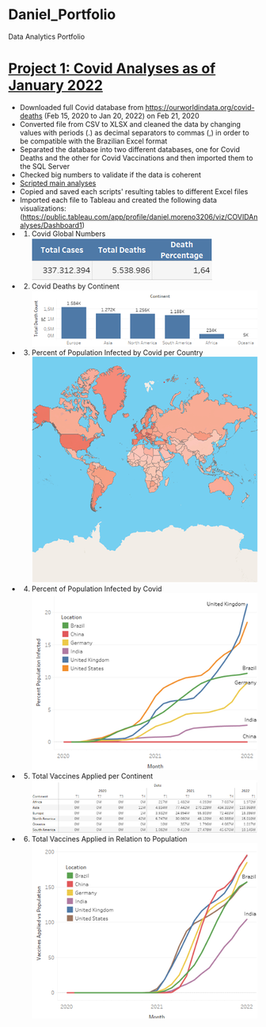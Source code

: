 # Daniel_Portfolio
Data Analytics Portfolio

# [Project 1: Covid Analyses as of January 2022](https://github.com/danihmoreno/Project-1-Covid-Analyses)
* Downloaded full Covid database from https://ourworldindata.org/covid-deaths  (Feb 15, 2020 to Jan 20, 2022) on Feb 21, 2020
* Converted file from CSV to XLSX and cleaned the data by changing values with periods (.) as decimal separators to commas (,) in order to be compatible with the Brazilian Excel format
* Separated the database into two different databases, one for Covid Deaths and the other for Covid Vaccinations and then imported them to the SQL Server
* Checked big numbers to validate if the data is coherent
* [Scripted main analyses](https://github.com/danihmoreno/Project-1-Covid-Analyses/blob/main/Project%201:%20Covid%20Analyses%20Scripts.sql)
* Copied and saved each scripts' resulting tables to different Excel files
* Imported each file to Tableau and created the following data visualizations: (https://public.tableau.com/app/profile/daniel.moreno3206/viz/COVIDAnalyses/Dashboard1)
* 1. Covid Global Numbers
![Covid Global Numbers](https://github.com/danihmoreno/Project-1-Covid-Analyses/blob/main/images/Covid%20Global%20Numbers.png)
* 2. Covid Deaths by Continent
![](https://github.com/danihmoreno/Project-1-Covid-Analyses/blob/main/images/Total%20Death%20Count%20by%20Continent.png)
* 3. Percent of Population Infected by Covid per Country
![](https://github.com/danihmoreno/Project-1-Covid-Analyses/blob/main/images/Percent%20of%20Population%20Infected%20by%20Covid%20per%20Country.png)
* 4. Percent of Population Infected by Covid
![](https://github.com/danihmoreno/Project-1-Covid-Analyses/blob/main/images/Percent%20of%20Population%20Infected%20by%20Covid.png)
* 5. Total Vaccines Applied per Continent
![](https://github.com/danihmoreno/Project-1-Covid-Analyses/blob/main/images/Total%20Vaccines%20Applied%20per%20Continent.png)
* 6. Total Vaccines Applied in Relation to Population
![](https://github.com/danihmoreno/Project-1-Covid-Analyses/blob/main/images/Total%20Covid%20Vaccines%20Applied%20in%20Relation%20to%20Population.png)
